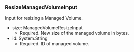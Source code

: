 ### ResizeManagedVolumeInput
Input for resizing a Managed Volume.

- size: ManagedVolumeResizeInput
  - Required. New size of the managed volume in bytes.
- id: System.String
  - Required. ID of managed volume.
